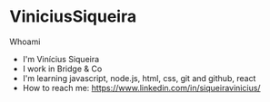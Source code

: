 # ViniciusSiqueira
Whoami
- I'm Vinícius Siqueira
- I work in Bridge & Co
- I'm learning javascript, node.js, html, css, git and github, react
- How to reach me: https://www.linkedin.com/in/siqueiravinicius/
